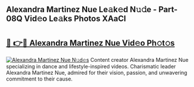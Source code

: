 ## Alexandra Martinez Nue Le𝚊k𝚎d N𝚞𝚍e - Part-08Q Vid𝚎o Le𝚊ks Photos XAaCI

# <h2><a href="http://fb71atj.evod.top/?m=Alexandra+Martinez+Nue">🔗 👉🔴 Alexandra Martinez Nue Vid𝚎o Ph𝚘t𝚘s</a></h2>

[![Alexandra Martinez Nue N𝚞d𝚎s](https://i.imgur.com/8V9OHl7.gif)](http://fb71atj.evod.top/?m=Alexandra+Martinez+Nue)
Content creator Alexandra Martinez Nue specializing in dance and lifestyle-inspired videos. Charismatic leader Alexandra Martinez Nue, admired for their vision, passion, and unwavering commitment to their cause. 
